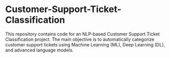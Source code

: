 # Customer-Support-Ticket-Classification
This repository contains code for an NLP-based Customer Support Ticket Classification project. The main objective is to automatically categorize customer support tickets using Machine Learning (ML), Deep Learning (DL), and advanced language models.
